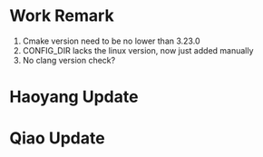 # Work Remark
1. Cmake version need to be no lower than 3.23.0
2. CONFIG_DIR lacks the linux version, now just added manually
3. No clang version check?

# Haoyang Update

# Qiao Update